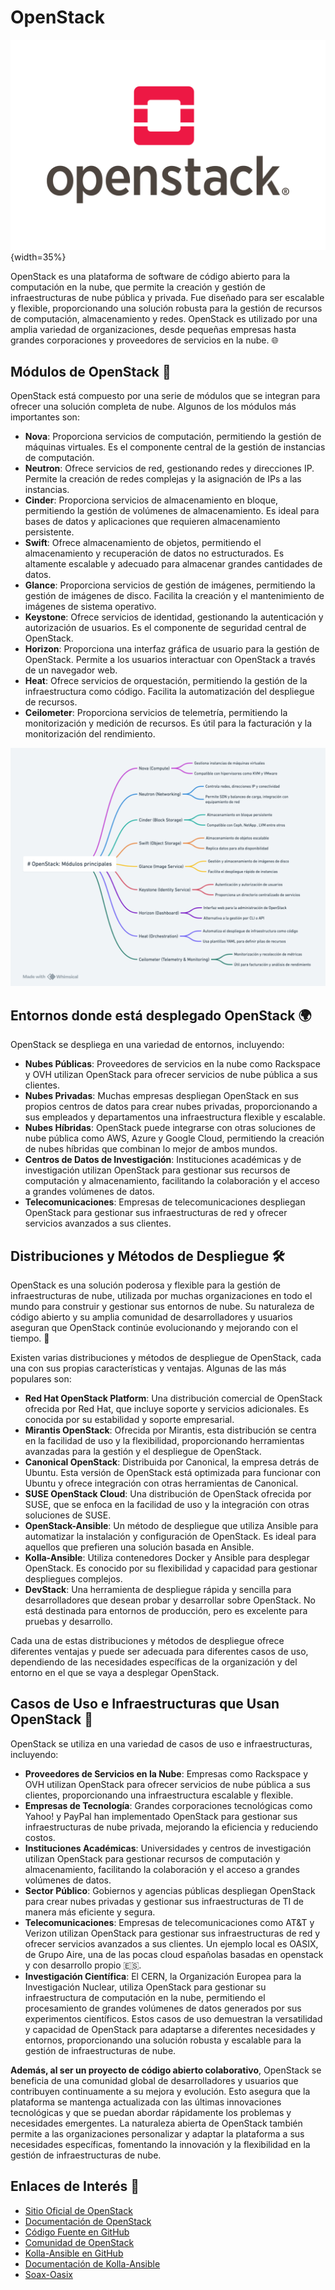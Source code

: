 # OpenStack
![OpenStack Logo](openstack_logo.png){width=35%}

OpenStack es una plataforma de software de código abierto para la computación en la nube, que permite la creación y gestión de infraestructuras de nube pública y privada. Fue diseñado para ser escalable y flexible, proporcionando una solución robusta para la gestión de recursos de computación, almacenamiento y redes. OpenStack es utilizado por una amplia variedad de organizaciones, desde pequeñas empresas hasta grandes corporaciones y proveedores de servicios en la nube. 🌐


## Módulos de OpenStack 🚀

OpenStack está compuesto por una serie de módulos que se integran para ofrecer una solución completa de nube. Algunos de los módulos más importantes son:

- **Nova**: Proporciona servicios de computación, permitiendo la gestión de máquinas virtuales. Es el componente central de la gestión de instancias de computación.
- **Neutron**: Ofrece servicios de red, gestionando redes y direcciones IP. Permite la creación de redes complejas y la asignación de IPs a las instancias.
- **Cinder**: Proporciona servicios de almacenamiento en bloque, permitiendo la gestión de volúmenes de almacenamiento. Es ideal para bases de datos y aplicaciones que requieren almacenamiento persistente.
- **Swift**: Ofrece almacenamiento de objetos, permitiendo el almacenamiento y recuperación de datos no estructurados. Es altamente escalable y adecuado para almacenar grandes cantidades de datos.
- **Glance**: Proporciona servicios de gestión de imágenes, permitiendo la gestión de imágenes de disco. Facilita la creación y el mantenimiento de imágenes de sistema operativo.
- **Keystone**: Ofrece servicios de identidad, gestionando la autenticación y autorización de usuarios. Es el componente de seguridad central de OpenStack.
- **Horizon**: Proporciona una interfaz gráfica de usuario para la gestión de OpenStack. Permite a los usuarios interactuar con OpenStack a través de un navegador web.
- **Heat**: Ofrece servicios de orquestación, permitiendo la gestión de la infraestructura como código. Facilita la automatización del despliegue de recursos.
- **Ceilometer**: Proporciona servicios de telemetría, permitiendo la monitorización y medición de recursos. Es útil para la facturación y la monitorización del rendimiento.

![Arquitectura de OpenStack](estructura_openstack.png)

## Entornos donde está desplegado OpenStack 🌍

OpenStack se despliega en una variedad de entornos, incluyendo:

- **Nubes Públicas**: Proveedores de servicios en la nube como Rackspace y OVH utilizan OpenStack para ofrecer servicios de nube pública a sus clientes.
- **Nubes Privadas**: Muchas empresas despliegan OpenStack en sus propios centros de datos para crear nubes privadas, proporcionando a sus empleados y departamentos una infraestructura flexible y escalable.
- **Nubes Híbridas**: OpenStack puede integrarse con otras soluciones de nube pública como AWS, Azure y Google Cloud, permitiendo la creación de nubes híbridas que combinan lo mejor de ambos mundos.
- **Centros de Datos de Investigación**: Instituciones académicas y de investigación utilizan OpenStack para gestionar sus recursos de computación y almacenamiento, facilitando la colaboración y el acceso a grandes volúmenes de datos.
- **Telecomunicaciones**: Empresas de telecomunicaciones despliegan OpenStack para gestionar sus infraestructuras de red y ofrecer servicios avanzados a sus clientes.

## Distribuciones y Métodos de Despliegue 🛠️
OpenStack es una solución poderosa y flexible para la gestión de infraestructuras de nube, utilizada por muchas organizaciones en todo el mundo para construir y gestionar sus entornos de nube. Su naturaleza de código abierto y su amplia comunidad de desarrolladores y usuarios aseguran que OpenStack continúe evolucionando y mejorando con el tiempo. 🚀

Existen varias distribuciones y métodos de despliegue de OpenStack, cada una con sus propias características y ventajas. Algunas de las más populares son:

- **Red Hat OpenStack Platform**: Una distribución comercial de OpenStack ofrecida por Red Hat, que incluye soporte y servicios adicionales. Es conocida por su estabilidad y soporte empresarial.
- **Mirantis OpenStack**: Ofrecida por Mirantis, esta distribución se centra en la facilidad de uso y la flexibilidad, proporcionando herramientas avanzadas para la gestión y el despliegue de OpenStack.
- **Canonical OpenStack**: Distribuida por Canonical, la empresa detrás de Ubuntu. Esta versión de OpenStack está optimizada para funcionar con Ubuntu y ofrece integración con otras herramientas de Canonical.
- **SUSE OpenStack Cloud**: Una distribución de OpenStack ofrecida por SUSE, que se enfoca en la facilidad de uso y la integración con otras soluciones de SUSE.
- **OpenStack-Ansible**: Un método de despliegue que utiliza Ansible para automatizar la instalación y configuración de OpenStack. Es ideal para aquellos que prefieren una solución basada en Ansible.
- **Kolla-Ansible**: Utiliza contenedores Docker y Ansible para desplegar OpenStack. Es conocido por su flexibilidad y capacidad para gestionar despliegues complejos.
- **DevStack**: Una herramienta de despliegue rápida y sencilla para desarrolladores que desean probar y desarrollar sobre OpenStack. No está destinada para entornos de producción, pero es excelente para pruebas y desarrollo.

Cada una de estas distribuciones y métodos de despliegue ofrece diferentes ventajas y puede ser adecuada para diferentes casos de uso, dependiendo de las necesidades específicas de la organización y del entorno en el que se vaya a desplegar OpenStack.


## Casos de Uso e Infraestructuras que Usan OpenStack 🏢

OpenStack se utiliza en una variedad de casos de uso e infraestructuras, incluyendo:

- **Proveedores de Servicios en la Nube**: Empresas como Rackspace y OVH utilizan OpenStack para ofrecer servicios de nube pública a sus clientes, proporcionando una infraestructura escalable y flexible.
- **Empresas de Tecnología**: Grandes corporaciones tecnológicas como Yahoo! y PayPal han implementado OpenStack para gestionar sus infraestructuras de nube privada, mejorando la eficiencia y reduciendo costos.
- **Instituciones Académicas**: Universidades y centros de investigación utilizan OpenStack para gestionar recursos de computación y almacenamiento, facilitando la colaboración y el acceso a grandes volúmenes de datos.
- **Sector Público**: Gobiernos y agencias públicas despliegan OpenStack para crear nubes privadas y gestionar sus infraestructuras de TI de manera más eficiente y segura.
- **Telecomunicaciones**: Empresas de telecomunicaciones como AT&T y Verizon utilizan OpenStack para gestionar sus infraestructuras de red y ofrecer servicios avanzados a sus clientes. Un ejemplo local es OASIX, de Grupo Aire, una de las pocas cloud españolas basadas en openstack y con desarrollo propio 🇪🇸.
- **Investigación Científica**: El CERN, la Organización Europea para la Investigación Nuclear, utiliza OpenStack para gestionar su infraestructura de computación en la nube, permitiendo el procesamiento de grandes volúmenes de datos generados por sus experimentos científicos.
Estos casos de uso demuestran la versatilidad y capacidad de OpenStack para adaptarse a diferentes necesidades y entornos, proporcionando una solución robusta y escalable para la gestión de infraestructuras de nube.

**Además, al ser un proyecto de código abierto colaborativo**, OpenStack se beneficia de una comunidad global de desarrolladores y usuarios que contribuyen continuamente a su mejora y evolución. Esto asegura que la plataforma se mantenga actualizada con las últimas innovaciones tecnológicas y que se puedan abordar rápidamente los problemas y necesidades emergentes. La naturaleza abierta de OpenStack también permite a las organizaciones personalizar y adaptar la plataforma a sus necesidades específicas, fomentando la innovación y la flexibilidad en la gestión de infraestructuras de nube.

## Enlaces de Interés 🔗

- [Sitio Oficial de OpenStack](https://www.openstack.org/)
- [Documentación de OpenStack](https://docs.openstack.org/)
- [Código Fuente en GitHub](https://github.com/openstack)
- [Comunidad de OpenStack](https://www.openstack.org/community/)
- [Kolla-Ansible en GitHub](https://github.com/openstack/kolla-ansible)
- [Documentación de Kolla-Ansible](https://docs.openstack.org/kolla-ansible/latest/)
- [Soax-Oasix](https://oasixcloud.es)